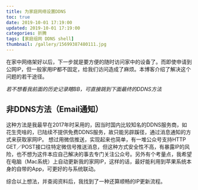```yaml
---
title: 为家庭网络设置DDNS
toc: true
date: 2019-10-01 17:19:00
updated: 2019-10-01 17:19:00
categories: 折腾
tags: [家庭组网 DDNS shell]
thumbnail: /gallery/15699387480111.jpg
---
```


在家中网络架好以后，下一步就是要方便的随时访问家中的设备了。而即使申请到公网IP，但一般家用IP都不固定，给我们访问造成了麻烦。本博客介绍了解决这个问题的若干途径。
<!-- more -->
*若不想看我前面的历史记录瞎BB，可直接跳到下面最终的DDNS方法*
## 非DDNS方法（Email通知）
这种方法是我最早在2017年时采用的，因当时国内比较知名的DDNS服务商，如花生壳啥的，已陆续不提供免费DDNS服务，故只能另辟蹊径，通过消息通知的方式来获取家网IP。
想过用微信推送，实现起来也简单，有一堆公众号支持HTTP GET／POST接口往特定微信号推送消息，但这种方式安全性不高，有暴露IP的风险，也不想为这件本应自己解决的事去专门关注公众号。另外有个考量点，我希望在电脑（Mac系统）上自动更新我的家网IP，这样的话，最好能利用到苹果系统本身的自带的App，可更好的与系统联动。

综合以上想法，并查阅资料后，我找到了一种还算顺畅的IP更新流程。



